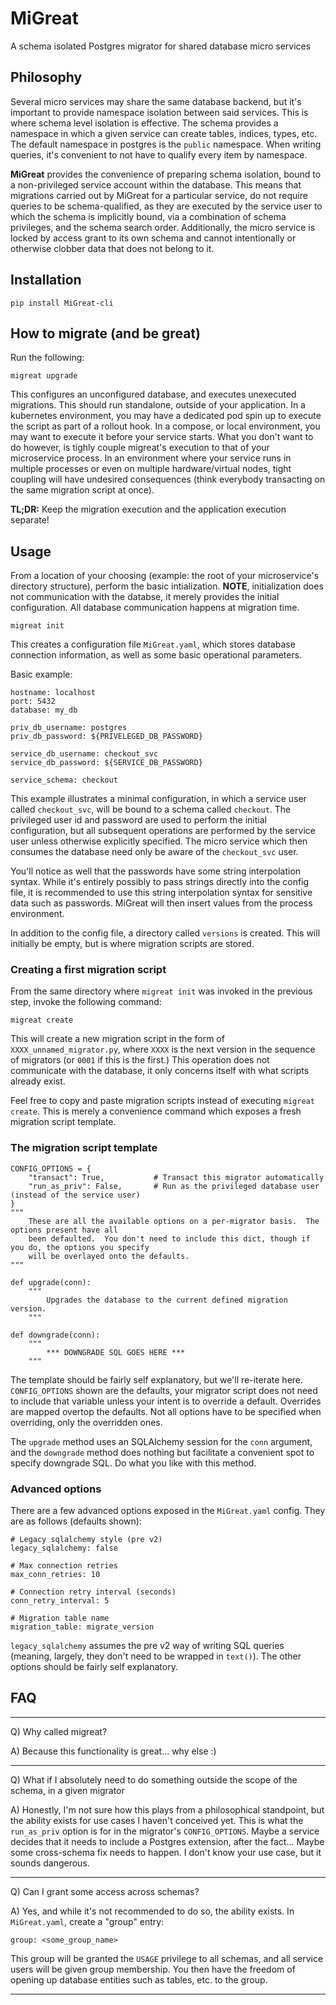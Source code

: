 # MiGreat
A schema isolated Postgres migrator for shared database micro services

## Philosophy
Several micro services may share the same database backend, but it's important to provide namespace isolation between said services.  This is where schema level isolation is effective.  The schema provides a namespace in which a given service can create tables, indices, types, etc.  The default namespace in postgres is the `public` namespace.  When writing queries, it's convenient to not have to qualify every item by namespace.

**MiGreat** provides the convenience of preparing schema isolation, bound to a non-privileged service account within the database.  This means that migrations carried out by MiGreat for a particular service, do not require queries to be schema-qualified, as they are executed by the service user to which the schema is implicitly bound, via a combination of schema privileges, and the schema search order.  Additionally, the micro service is locked by access grant to its own schema and cannot intentionally or otherwise clobber data that does not belong to it.

## Installation
```
pip install MiGreat-cli
```

## How to migrate (and be great)
Run the following:
```
migreat upgrade
```

This configures an unconfigured database, and executes unexecuted migrations.  This should run standalone, outside of your application.  In a kubernetes environment, you may have a dedicated pod spin up to execute the script as part of a rollout hook.  In a compose, or local environment, you may want to execute it before your service starts.  What you don't want to do however, is tighly couple migreat's execution to that of your microservice process.  In an environment where your service runs in multiple processes or even on multiple hardware/virtual nodes, tight coupling will have undesired consequences (think everybody transacting on the same migration script at once).

**TL;DR:** Keep the migration execution and the application execution separate!

## Usage
From a location of your choosing (example: the root of your microservice's directory structure), perform the basic intialization.  **NOTE**, initialization does not communication with the databse, it merely provides the initial configuration.  All database communication happens at migration time.

```
migreat init
```
This creates a configuration file `MiGreat.yaml`, which stores database connection information, as well as some basic operational parameters.

Basic example:
```
hostname: localhost
port: 5432
database: my_db

priv_db_username: postgres
priv_db_password: ${PRIVELEGED_DB_PASSWORD}

service_db_username: checkout_svc
service_db_password: ${SERVICE_DB_PASSWORD}

service_schema: checkout
```

This example illustrates a minimal configuration, in which a service user called `checkout_svc`, will be bound to a schema called `checkout`.  The privileged user id and password are used to perform the initial configuration, but all subsequent operations are performed by the service user unless otherwise explicitly specified.  The micro service which then consumes the database need only be aware of the `checkout_svc` user.

You'll notice as well that the passwords have some string interpolation syntax.  While it's entirely possibly to pass strings directly into the config file, it is recommended to use this string interpolation syntax for sensitive data such as passwords.  MiGreat will then insert values from the process environment.

In addition to the config file, a directory called `versions` is created.  This will initially be empty, but is where migration scripts are stored.

### Creating a first migration script

From the same directory where `migreat init` was invoked in the previous step, invoke the following command:

```
migreat create
```
This will create a new migration script in the form of `XXXX_unnamed_migrator.py`, where `XXXX` is the next version in the sequence of migrators (or `0001` if this is the first.)  This operation does not communicate with the database, it only concerns itself with what scripts already exist.

Feel free to copy and paste migration scripts instead of executing `migreat create`.  This is merely a convenience command which exposes a fresh migration script template.

### The migration script template
```
CONFIG_OPTIONS = {
    "transact": True,           # Transact this migrator automatically
    "run_as_priv": False,       # Run as the privileged database user (instead of the service user)
}
"""
    These are all the available options on a per-migrator basis.  The options present have all
    been defaulted.  You don't need to include this dict, though if you do, the options you specify
    will be overlayed onto the defaults.
"""

def upgrade(conn):
    """
        Upgrades the database to the current defined migration version.
    """

def downgrade(conn):
    """
        *** DOWNGRADE SQL GOES HERE ***
    """
```

The template should be fairly self explanatory, but we'll re-iterate here.  `CONFIG_OPTIONS` shown are the defaults, your migrator script does not need to include that variable unless your intent is to override a default.  Overrides are mapped overtop the defaults.  Not all options have to be specified when overriding, only the overridden ones.

The `upgrade` method uses an SQLAlchemy session for the `conn` argument, and the `downgrade` method does nothing but facilitate a convenient spot to specify downgrade SQL.  Do what you like with this method.

### Advanced options
There are a few advanced options exposed in the `MiGreat.yaml` config.  They are as follows (defaults shown):

```
# Legacy sqlalchemy style (pre v2)
legacy_sqlalchemy: false

# Max connection retries
max_conn_retries: 10

# Connection retry interval (seconds)
conn_retry_interval: 5

# Migration table name
migration_table: migrate_version
```

`legacy_sqlalchemy` assumes the pre v2 way of writing SQL queries (meaning, largely, they don't need to be wrapped in `text()`).  The other options should be fairly self explanatory.

## FAQ
---

Q) Why called migreat?

A) Because this functionality is great... why else :)

---

Q) What if I absolutely need to do something outside the scope of the schema, in a given migrator

A) Honestly, I'm not sure how this plays from a philosophical standpoint, but the ability exists for use cases I haven't conceived yet.  This is what the `run_as_priv` option is for in the migrator's `CONFIG_OPTIONS`.  Maybe a service decides that it needs to include a Postgres extension, after the fact... Maybe some cross-schema fix needs to happen.  I don't know your use case, but it sounds dangerous.

---

Q) Can I grant some access across schemas?

A) Yes, and while it's not recommended to do so, the ability exists.  In `MiGreat.yaml`, create a "group" entry:
```
group: <some_group_name>
```
This group will be granted the `USAGE` privilege to all schemas, and all service users will be given group membership.  You then have the freedom of opening up database entities such as tables, etc. to the group.

---

